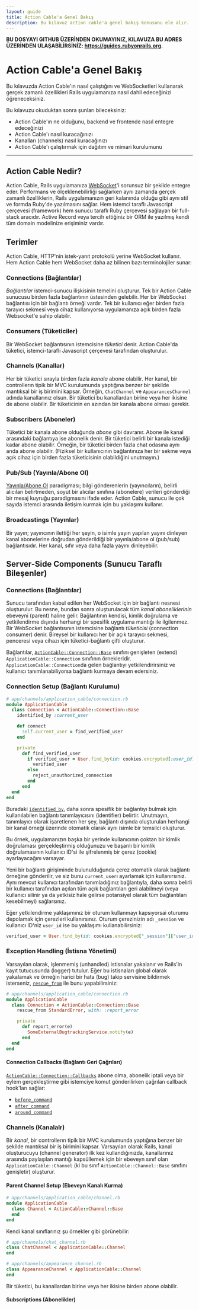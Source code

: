 ```yaml
---
layout: guide
title: Action Cable'a Genel Bakış
description: Bu kılavuz action cable'a genel bakış konusunu ele alır.
---
```


**BU DOSYAYI GITHUB ÜZERİNDEN OKUMAYINIZ, KILAVUZA BU ADRES ÜZERİNDEN ULAŞABİLİRSİNİZ: <https://guides.rubyonrails.org>.**

Action Cable'a Genel Bakış
=====================

Bu kılavuzda Action Cable'ın nasıl çalıştığını ve WebSocketleri kullanarak
gerçek zamanlı özellikleri Rails uygulamanıza nasıl dahil edeceğinizi öğreneceksiniz.

Bu kılavuzu okuduktan sonra şunları bileceksiniz:

* Action Cable'ın ne olduğunu, backend ve frontende nasıl entegre edeceğinizi 
* Action Cable'ı nasıl kuracağınızı
* Kanalları (channels) nasıl kuracağınızı
* Action Cable'ı çalıştırmak için dağıtım ve mimari kurulumunu

--------------------------------------------------------------------------------

Action Cable Nedir? 
---------------------

Action Cable, Rails uygulamanıza
[WebSocket](https://en.wikipedia.org/wiki/WebSocket)'i sorunsuz bir şekilde entegre eder.
Performans ve ölçeklenebilirliği sağlarken aynı zamanda gerçek zamanlı özelliklerin,
Rails uygulamanızın geri kalanında olduğu gibi aynı stil ve formda Ruby'de yazılmasını sağlar. 
Hem istemci taraflı Javascript çerçevesi (framework) hem sunucu taraflı Ruby çerçevesi
sağlayan bir full-stack aracıdır. Active Record veya tercih ettiğiniz bir ORM ile 
yazılmış kendi tüm domain modelinize erişiminiz vardır.

Terimler
-----------

Action Cable, HTTP'nin istek-yanıt protokolü yerine WebSocket kullanır.
Hem Action Cable hem WebSocket daha az bilinen bazı terminolojiler sunar:

### Connections (Bağlantılar)

*Bağlantılar* istemci-sunucu ilişkisinin temelini oluşturur. Tek bir Action Cable sunucusu birden fazla bağlantının üstesinden gelebilir. Her bir WebSocket bağlantısı için bir bağlantı örneği vardır. Tek bir kullanıcı eğer birden fazla tarayıcı sekmesi veya cihaz kullanıyorsa uygulamanıza açık birden fazla Websocket'e sahip olabilir. 

### Consumers (Tüketiciler)

Bir WebSocket bağlantısının istemcisine *tüketici* denir. Action Cable'da tüketici, istemci-taraflı Javascript çerçevesi tarafından oluşturulur.

### Channels (Kanallar)

Her bir tüketici sırayla birden fazla *kanala* abone olabilir. Her kanal, bir controllerın tipik bir MVC kurulumunda yaptığına benzer bir şekilde mantıksal bir iş birimini kapsar. Örneğin, `ChatChannel` ve `AppearancesChannel` adında kanallarınız olsun. Bir tüketici bu kanallardan birine veya her ikisine de abone olabilir. Bir tüketicinin en azından bir kanala abone olması gerekir.

### Subscribers (Aboneler)

Tüketici bir kanala abone olduğunda *abone* gibi davranır. Abone ile kanal arasındaki bağlantıya ise abonelik denir. Bir tüketici belirli bir kanala istediği kadar abone olabilir. Örneğin, bir tüketici birden fazla chat odasına aynı anda abone olabilir. (Fiziksel bir kullanıcının bağlantınıza her bir sekme veya açık cihaz için birden fazla tüketicisinin olabildiğini unutmayın.)

### Pub/Sub (Yayınla/Abone Ol)

[Yayınla/Abone Ol](https://en.wikipedia.org/wiki/Publish%E2%80%93subscribe_pattern) paradigması; bilgi gönderenlerin (yayıncıların), belirli alıcıları belirtmeden, soyut bir alıcılar sınıfına (abonelere) verileri gönderdiği bir mesaj kuyruğu paradigmasını ifade eder. Action Cable, sunucu ile çok sayıda istemci arasında iletişim kurmak için bu yaklaşımı kullanır.

### Broadcastings (Yayınlar)

Bir yayın; yayıncının ilettiği her şeyin, o isimle yayın yapılan yayını dinleyen kanal abonelerine doğrudan gönderildiği bir yayınla/abone ol (pub/sub) bağlantısıdır. Her kanal, sıfır veya daha fazla yayını dinleyebilir.

## Server-Side Components (Sunucu Taraflı Bileşenler)

### Connections (Bağlantılar)

Sunucu tarafından kabul edilen her WebSocket için bir bağlantı nesnesi oluşturulur. Bu nesne, bundan sonra oluşturulacak tüm *kanal aboneliklerinin* ebeveyni (parent) haline gelir. Bağlantının kendisi, kimlik doğrulama ve yetkilendirme dışında herhangi bir spesifik uygulama mantığı ile ilgilenmez. Bir WebSocket bağlantısının istemcisine bağlantı *tüketicisi* (connection consumer) denir. Bireysel bir kullanıcı her bir açık tarayıcı sekmesi, penceresi veya cihazı için tüketici-bağlantı çifti oluşturur.

Bağlantılar, [`ActionCable::Connection::Base`][] sınıfını genişleten (extend) `ApplicationCable::Connection` sınıfının örnekleridir. `ApplicationCable::Connection`da gelen bağlantıyı yetkilendirirsiniz ve kullanıcı tanımlanabiliyorsa bağlantı kurmaya devam edersiniz.

### Connection Setup (Bağlantı Kurulumu)

```ruby
# app/channels/application_cable/connection.rb
module ApplicationCable
  class Connection < ActionCable::Connection::Base
    identified_by :current_user

    def connect
      self.current_user = find_verified_user
    end

    private
      def find_verified_user
        if verified_user = User.find_by(id: cookies.encrypted[:user_id])
          verified_user
        else
          reject_unauthorized_connection
        end
      end
  end
end
```

Buradaki [`identified_by`][], daha sonra spesifik bir bağlantıyı bulmak için kullanılabilen bağlantı tanımlayıcısını (identifier) belirtir. Unutmayın, tanımlayıcı olarak işaretlenen her şey, bağlantı dışında oluşturulan herhangi bir kanal örneği üzerinde otomatik olarak aynı isimle bir temsilci oluşturur.

Bu örnek, uygulamanızın başka bir yerinde kullanıcının çoktan bir kimlik doğrulaması gerçekleştirmiş olduğunuzu ve başarılı bir kimlik doğrulamasının kullanıcı ID'si ile şifrelenmiş bir çerez (cookie) ayarlayacağını varsayar. 

Yeni bir bağlantı girişiminde bulunulduğunda çerez otomatik olarak bağlantı örneğine gönderilir, ve siz bunu `current_user`ı ayarlamak için kullanırsınız. Aynı mevcut kullanıcı tarafından tanımladığınız bağlantıyla, daha sonra belirli bir kullanıcı tarafından açılan tüm açık bağlantıları geri alabilmeyi (veya kullanıcı silinir ya da yetkisiz hale gelirse potansiyel olarak tüm bağlantıları kesebilmeyi) sağlarsınız. 

Eğer yetkilendirme yaklaşımınız bir oturum kullanmayı kapsıyorsai oturumu depolamak için çerezleri kullanırsınız. Oturum çerezinizin adı `_session` ve kullanıcı ID'niz  `user_id` ise bu yaklaşımı kullanabilirsiniz:

```ruby
verified_user = User.find_by(id: cookies.encrypted["_session"]["user_id"])
```

[`ActionCable::Connection::Base`]: https://api.rubyonrails.org/classes/ActionCable/Connection/Base.html
[`identified_by`]: https://api.rubyonrails.org/classes/ActionCable/Connection/Identification/ClassMethods.html#method-i-identified_by

### Exception Handling (İstisna Yönetimi)

Varsayılan olarak, işlenmemiş (unhandled) istisnalar yakalanır ve Rails'in kayıt tutucusunda (logger) tutulur. Eğer bu istisnaları global olarak yakalamak ve örneğin harici bir hata (bug) takip servisine bildirmek isterseniz, [`rescue_from`][] ile bunu yapabilirsiniz:

```ruby
# app/channels/application_cable/connection.rb
module ApplicationCable
  class Connection < ActionCable::Connection::Base
    rescue_from StandardError, with: :report_error

    private
      def report_error(e)
        SomeExternalBugtrackingService.notify(e)
      end
  end
end
```

[`rescue_from`]: https://api.rubyonrails.org/classes/ActiveSupport/Rescuable/ClassMethods.html#method-i-rescue_from

#### Connection Callbacks (Bağlantı Geri Çağrıları)

[`ActionCable::Connection::Callbacks`][] abone olma, abonelik iptali veya bir eylem gerçekleştirme gibi istemciye komut gönderilirken çağrılan callback hook'ları sağlar:

* [`before_command`][]
* [`after_command`][]
* [`around_command`][]

[`ActionCable::Connection::Callbacks`]: https://api.rubyonrails.org/classes/ActionCable/Connection/Callbacks.html
[`after_command`]: https://api.rubyonrails.org/classes/ActionCable/Connection/Callbacks/ClassMethods.html#method-i-after_command
[`around_command`]: https://api.rubyonrails.org/classes/ActionCable/Connection/Callbacks/ClassMethods.html#method-i-around_command
[`before_command`]: https://api.rubyonrails.org/classes/ActionCable/Connection/Callbacks/ClassMethods.html#method-i-before_command

### Channels (Kanalalr)

Bir *kanal*, bir controllerın tipik bir MVC kurulumunda yaptığına benzer bir şekilde mantıksal bir iş birimini kapsar. Varsayılan olarak Rails, kanal oluşturucuyu (channel generator) ilk kez kullandığınızda, kanallarınız arasında paylaşılan mantığı kapsüllemek için bir ebeveyn sınıf olan `ApplicationCable::Channel` (ki bu sınıf `ActionCable::Channel::Base` sınıfını genişletir) oluşturur.

#### Parent Channel Setup (Ebeveyn Kanalı Kurma)

```ruby
# app/channels/application_cable/channel.rb
module ApplicationCable
  class Channel < ActionCable::Channel::Base
  end
end
```

Kendi kanal sınıflarınız şu örnekler gibi görünebilir:

```ruby
# app/channels/chat_channel.rb
class ChatChannel < ApplicationCable::Channel
end
```

```ruby
# app/channels/appearance_channel.rb
class AppearanceChannel < ApplicationCable::Channel
end
```

[`ActionCable::Channel::Base`]: https://api.rubyonrails.org/classes/ActionCable/Channel/Base.html

Bir tüketici, bu kanallardan birine veya her ikisine birden abone olabilir.

#### Subscriptions (Abonelikler)

